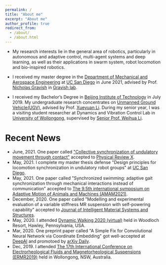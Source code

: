 ```yaml
---
permalink: /
title: "About me"
excerpt: "About me"
author_profile: true
redirect_from: 
  - /about/
  - /about.html
---
```


* My research interests lie in the general area of robotics, particularly in autonomous and adaptive control, multi-agent systems and deep learning, as well as their applications in swarm system, robot locomotion and bio-inspired robotics.

* I received my master degree in the [Department of Mechanical and Aerospace Engineering](http://maeweb.ucsd.edu/) at [UC San Diego](https://ucsd.edu/) in June 2021, advised by Prof. [Nicholas Gravish](http://web.eng.ucsd.edu/~ngravish/) in [Gravish lab](http://gravishlab.ucsd.edu/index.html). 

* I received my Bachelor’s Degree in [Beijing Institute of Technology](http://english.bit.edu.cn/) in July 2019. My undergraduate research concentrates on [Unmanned Ground Vehicle(UGV)](https://en.wikipedia.org/wiki/Unmanned_ground_vehicle), advised by Prof. [Xueyuan Li](http://me.bit.edu.cn/szdw/jlgcx/tzjlyjs/sssds1/28752.htm). During my senior year, I was a visiting student researcher at Dynamics and Vibration Control Lab in [University of Wollongong](https://www.uow.edu.au/), supervised by [Senior Prof. Weihua Li](https://scholars.uow.edu.au/display/weihua_li). 


Recent News
======
* June, 2021. One paper called ["Collective synchronization of undulatory movement through contact"](https://journals.aps.org/prx/accepted/ee07bKb2M3f12909456811f34575a7e178c4843fc) accepted to [Physical Review X](https://journals.aps.org/prx/).
* May, 2021. I complete my master thesis defense "Design principles for locomotion synchronization in undulatory robot groups" at [UC San Diego](https://escholarship.org/uc/item/4842p306).
* May, 2021. One paper called "Synchronized swimming: adaptive gait synchronization through mechanical interactions instead of communication" accepted to [The 9.5th international symposium on Adaptive Motion of Animals and Machines (AMAM2021)](https://amam2021.squarespace.com/).
* December, 2020. One paper called "Modelling and experimental evaluation of a variable stiffness MR suspension with self-powering capability" accepted to [Journal of Intelligent Material Systems and Structures](https://journals.sagepub.com/doi/abs/10.1177/1045389X20986994).
* May, 2020. I attended [Dynamic Walking 2020 (virtual)](https://dynamicwalking.org/index.php/dw/2020) held in Woodloch Resort, Hawley, Pennsylvania, USA.
* Mar, 2020. One preprint paper called "A Simple Fix for Convolutional Neural Network via Coordinate Embedding" got well-accepted at [DeepAI](https://deepai.org/publication/a-simple-fix-for-convolutional-neural-network-via-coordinate-embedding) and promotoed by [arXiv Daily](https://twitter.com/arXiv_Daily/status/1244929923979984897).
* Dec, 2019. I attended [The 17th International Conference on Electrorheological Fluids and Magnetorheological Suspensions (ERMR2019)](http://ermr2019.com.au/) held in Wollongong, NSW, Australia.
